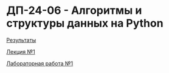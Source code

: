 # ДП-24-06 - Алгоритмы и структуры данных на Python

[Результаты](results.md)

[Лекция №1](lecs/lec1.ipynb)

[Лабораторная работа №1](lab1.md)

